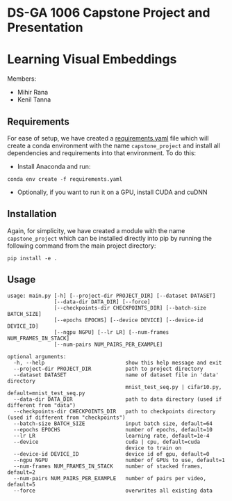 # DS-GA 1006 Capstone Project and Presentation

# Learning Visual Embeddings
Members:
  - Mihir Rana
  - Kenil Tanna


## Requirements
For ease of setup, we have created a [requirements.yaml](https://github.com/ranamihir/capstone_project/blob/master/requirements.yaml) file which will create a conda environment with the name `capstone_project` and install all dependencies and requirements into that environment. To do this:
  - Install Anaconda and run:
```
conda env create -f requirements.yaml
```
  - Optionally, if you want to run it on a GPU, install CUDA and cuDNN

## Installation
Again, for simplicity, we have created a module with the name `capstone_project` which can be installed directly into pip by running the following command from the main project directory:
```
pip install -e .
```

## Usage
```
usage: main.py [-h] [--project-dir PROJECT_DIR] [--dataset DATASET]
               [--data-dir DATA_DIR] [--force]
               [--checkpoints-dir CHECKPOINTS_DIR] [--batch-size BATCH_SIZE]
               [--epochs EPOCHS] [--device DEVICE] [--device-id DEVICE_ID]
               [--ngpu NGPU] [--lr LR] [--num-frames NUM_FRAMES_IN_STACK]
               [--num-pairs NUM_PAIRS_PER_EXAMPLE]

optional arguments:
  -h, --help                          show this help message and exit
  --project-dir PROJECT_DIR           path to project directory
  --dataset DATASET                   name of dataset file in 'data' directory
                                      mnist_test_seq.py | cifar10.py, default=mnist_test_seq.py
  --data-dir DATA_DIR                 path to data directory (used if different from "data")
  --checkpoints-dir CHECKPOINTS_DIR   path to checkpoints directory (used if different from "checkpoints")
  --batch-size BATCH_SIZE             input batch size, default=64
  --epochs EPOCHS                     number of epochs, default=10
  --lr LR                             learning rate, default=1e-4
  --device                            cuda | cpu, default=cuda
                                      device to train on
  --device-id DEVICE_ID               device id of gpu, default=0
  --ngpu NGPU                         number of GPUs to use, default=1
  --num-frames NUM_FRAMES_IN_STACK    number of stacked frames, default=2
  --num-pairs NUM_PAIRS_PER_EXAMPLE   number of pairs per video, default=5
  --force                             overwrites all existing data
